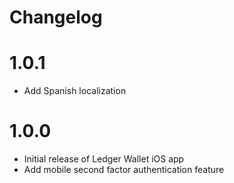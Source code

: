 # Changelog

1.0.1
=====
- Add Spanish localization

1.0.0
=====
- Initial release of Ledger Wallet iOS app
- Add mobile second factor authentication feature